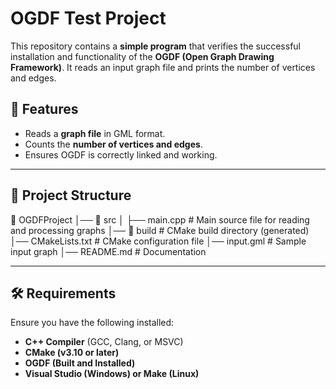 # OGDF Test Project

This repository contains a **simple program** that verifies the successful installation and functionality of the **OGDF (Open Graph Drawing Framework)**. It reads an input graph file and prints the number of vertices and edges.

## 🚀 Features
- Reads a **graph file** in GML format.
- Counts the **number of vertices and edges**.
- Ensures OGDF is correctly linked and working.

---

## 📂 Project Structure


📁 OGDFProject │── 📁 src │ ├── main.cpp # Main source file for reading and processing graphs │── 📁 build # CMake build directory (generated) │── CMakeLists.txt # CMake configuration file │── input.gml # Sample input graph │── README.md # Documentation

 
---

## 🛠️ Requirements
Ensure you have the following installed:
- **C++ Compiler** (GCC, Clang, or MSVC)
- **CMake (v3.10 or later)**
- **OGDF (Built and Installed)**
- **Visual Studio (Windows) or Make (Linux)** 